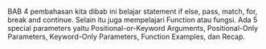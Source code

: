 BAB 4 
pembahasan kita dibab ini belajar statement if else, pass, match, for, break and continue. Selain itu juga mempelajari Function atau fungsi. Ada 5 special parameters yaitu Positional-or-Keyword Arguments, Positional-Only Parameters, Keyword-Only Parameters, Function Examples, dan Recap.
